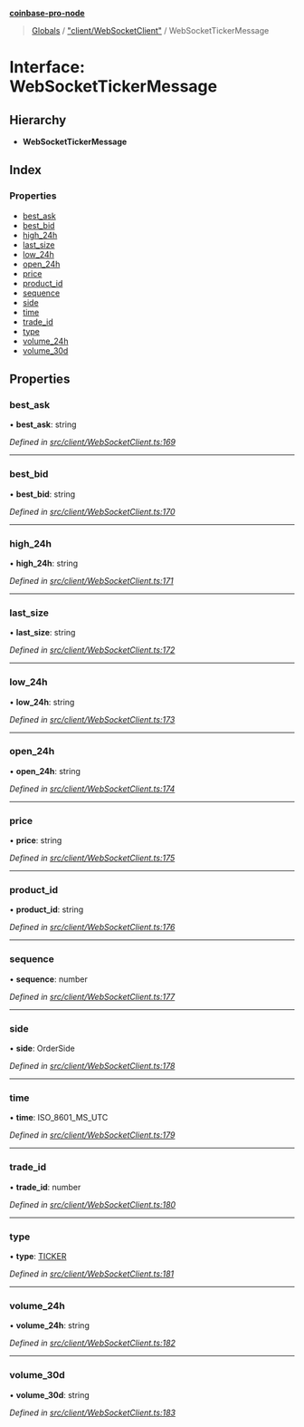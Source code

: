 **[coinbase-pro-node](../README.md)**

> [Globals](../globals.md) / ["client/WebSocketClient"](../modules/_client_websocketclient_.md) / WebSocketTickerMessage

# Interface: WebSocketTickerMessage

## Hierarchy

- **WebSocketTickerMessage**

## Index

### Properties

- [best_ask](_client_websocketclient_.websockettickermessage.md#best_ask)
- [best_bid](_client_websocketclient_.websockettickermessage.md#best_bid)
- [high_24h](_client_websocketclient_.websockettickermessage.md#high_24h)
- [last_size](_client_websocketclient_.websockettickermessage.md#last_size)
- [low_24h](_client_websocketclient_.websockettickermessage.md#low_24h)
- [open_24h](_client_websocketclient_.websockettickermessage.md#open_24h)
- [price](_client_websocketclient_.websockettickermessage.md#price)
- [product_id](_client_websocketclient_.websockettickermessage.md#product_id)
- [sequence](_client_websocketclient_.websockettickermessage.md#sequence)
- [side](_client_websocketclient_.websockettickermessage.md#side)
- [time](_client_websocketclient_.websockettickermessage.md#time)
- [trade_id](_client_websocketclient_.websockettickermessage.md#trade_id)
- [type](_client_websocketclient_.websockettickermessage.md#type)
- [volume_24h](_client_websocketclient_.websockettickermessage.md#volume_24h)
- [volume_30d](_client_websocketclient_.websockettickermessage.md#volume_30d)

## Properties

### best_ask

• **best_ask**: string

_Defined in [src/client/WebSocketClient.ts:169](https://github.com/bennycode/coinbase-pro-node/blob/e431220/src/client/WebSocketClient.ts#L169)_

---

### best_bid

• **best_bid**: string

_Defined in [src/client/WebSocketClient.ts:170](https://github.com/bennycode/coinbase-pro-node/blob/e431220/src/client/WebSocketClient.ts#L170)_

---

### high_24h

• **high_24h**: string

_Defined in [src/client/WebSocketClient.ts:171](https://github.com/bennycode/coinbase-pro-node/blob/e431220/src/client/WebSocketClient.ts#L171)_

---

### last_size

• **last_size**: string

_Defined in [src/client/WebSocketClient.ts:172](https://github.com/bennycode/coinbase-pro-node/blob/e431220/src/client/WebSocketClient.ts#L172)_

---

### low_24h

• **low_24h**: string

_Defined in [src/client/WebSocketClient.ts:173](https://github.com/bennycode/coinbase-pro-node/blob/e431220/src/client/WebSocketClient.ts#L173)_

---

### open_24h

• **open_24h**: string

_Defined in [src/client/WebSocketClient.ts:174](https://github.com/bennycode/coinbase-pro-node/blob/e431220/src/client/WebSocketClient.ts#L174)_

---

### price

• **price**: string

_Defined in [src/client/WebSocketClient.ts:175](https://github.com/bennycode/coinbase-pro-node/blob/e431220/src/client/WebSocketClient.ts#L175)_

---

### product_id

• **product_id**: string

_Defined in [src/client/WebSocketClient.ts:176](https://github.com/bennycode/coinbase-pro-node/blob/e431220/src/client/WebSocketClient.ts#L176)_

---

### sequence

• **sequence**: number

_Defined in [src/client/WebSocketClient.ts:177](https://github.com/bennycode/coinbase-pro-node/blob/e431220/src/client/WebSocketClient.ts#L177)_

---

### side

• **side**: OrderSide

_Defined in [src/client/WebSocketClient.ts:178](https://github.com/bennycode/coinbase-pro-node/blob/e431220/src/client/WebSocketClient.ts#L178)_

---

### time

• **time**: ISO_8601_MS_UTC

_Defined in [src/client/WebSocketClient.ts:179](https://github.com/bennycode/coinbase-pro-node/blob/e431220/src/client/WebSocketClient.ts#L179)_

---

### trade_id

• **trade_id**: number

_Defined in [src/client/WebSocketClient.ts:180](https://github.com/bennycode/coinbase-pro-node/blob/e431220/src/client/WebSocketClient.ts#L180)_

---

### type

• **type**: [TICKER](../enums/_client_websocketclient_.websocketresponsetype.md#ticker)

_Defined in [src/client/WebSocketClient.ts:181](https://github.com/bennycode/coinbase-pro-node/blob/e431220/src/client/WebSocketClient.ts#L181)_

---

### volume_24h

• **volume_24h**: string

_Defined in [src/client/WebSocketClient.ts:182](https://github.com/bennycode/coinbase-pro-node/blob/e431220/src/client/WebSocketClient.ts#L182)_

---

### volume_30d

• **volume_30d**: string

_Defined in [src/client/WebSocketClient.ts:183](https://github.com/bennycode/coinbase-pro-node/blob/e431220/src/client/WebSocketClient.ts#L183)_
